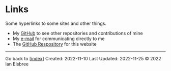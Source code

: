 # Links

Some hyperlinks to some sites and other things.

- My [GitHub](https://github.com/ianelsbree) to see other repositories and contributions of mine
- My [e-mail](mailto:ianelsbree@gmail.com) for communicating directly to me
- The [GitHub Respository](https://github.com/ianelsbree/wiki) for this website

---
Go back to [[index]]
Created: 2022-11-10
Last Updated: 2022-11-25
© 2022 Ian Elsbree

[//begin]: # "Autogenerated link references for markdown compatibility"
[index]: index "Home Page"
[//end]: # "Autogenerated link references"
